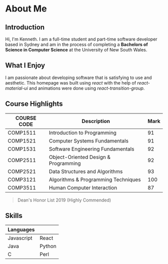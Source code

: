 # About Me

## Introduction

Hi, I'm Kenneth. I am a full-time student and part-time software developer based in Sydney and am in the process of completing a **Bachelors of Science in Computer Science** at the University of New South Wales.

## What I Enjoy

I am passionate about developing software that is satisfying to use and aesthetic. This homepage was built using _react_ with the help of _react-material-ui_ and animations were done using _react-transition-group_.

## Course Highlights

| COURSE CODE | Description                          | Mark |
| ----------- | ------------------------------------ | ---- |
| COMP1511    | Introduction to Programming          | 91   |
| COMP1521    | Computer Systems Fundamentals        | 91   |
| COMP1531    | Software Engineering Fundamentals    | 92   |
| COMP2511    | Object-Oriented Design & Programming | 92   |
| COMP2521    | Data Structures and Algorithms       | 93   |
| COMP3121    | Algorithms & Programming Techniques  | 100  |
| COMP3511    | Human Computer Interaction           | 87   |

> Dean's Honor List 2019 (Highly Commended)

## Skills

| Languages  |        |
| ---------- | ------ |
| Javascript | React  |
| Java       | Python |
| C          | Perl   |
